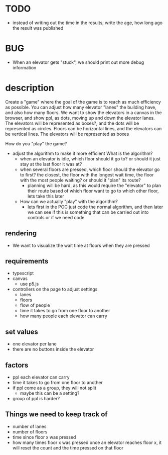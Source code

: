 # TODO
- instead of writing out the time in the results, write the age, how long ago the result was published

# BUG
- When an elevator gets "stuck", we should print out more debug information


# description
Create a "game" where the goal of the game is to reach as much efficiency as possible. You can adjust how many elevator "lanes" the building have, and also how many floors.
We want to show the elevators in a canvas in the browser, and show ppl, as dots, moving up and down the elevator lanes. The elevators will be represented as boxes?, and the dots will be represented as circles.
Floors can be horizontal lines, and the elevators can be vertical lines. The elevators will be represented as boxes

How do you "play" the game?
- adjust the algorithm to make it more efficient
  What is the algorithm?
  - when an elevator is idle, which floor should it go to? or should it just stay at the last floor it was at?
  - when several floors are pressed, which floor should the elevator go to first?
    the closest, the floor with the longest wait time, the floor with the most people waiting? or should it "plan" its route?
    - planning will be hard, as this would require the "elevator" to plan their route based of which floor want to go to which other floor,
      lets take this later
  - How can we actually "play" with the algorithm?
    - lets first in the POC just code the normal algorithm, and then later we can see if this is something that can be carried out into controls or if we need code
        
    

## rendering
- We want to visualize the wait time at floors when they are pressed

## requirements
- typescript
- canvas
    - use p5.js
- controllers on the page to adjust settings
    - lanes
    - floors
    - flow of people
    - time it takes to go from one floor to another
    - how many people each elevator can carry
## set values
- one elevator per lane
- there are no buttons inside the elevator
## factors
- ppl each elevator can carry
- time it takes to go from one floor to another
- if ppl come as a group, they will not split
  - maybe this can be a setting?
- group of ppl is harder?
## Things we need to keep track of
- number of lanes
- number of floors
- time since floor x was pressed
- how many times floor x was pressed
  once an elevator reaches floor x, it will reset the count and the time pressed on that floor

